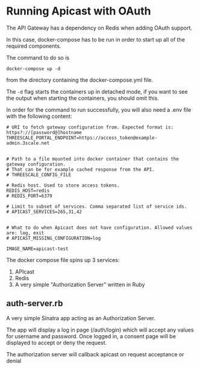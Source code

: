 Running Apicast with OAuth 
==========================

The API Gateway has a dependency on Redis when adding OAuth support. 

In this case, docker-compose has to be run in order to start up all of the required components. 

The command to do so is 

`docker-compose up -d`

from the directory containing the docker-compose.yml file. 

The `-d` flag starts the containers up in detached mode, if you want to see the output when starting the containers, you should omit this. 

In order for the command to run successfully, you will also need a .env file with the following content:

```
# URI to fetch gateway configuration from. Expected format is: https?://[password@]hostname
THREESCALE_PORTAL_ENDPOINT=https://access_token@example-admin.3scale.net


# Path to a file mounted into docker container that contains the gateway configuration.
# That can be for example cached response from the API.
# THREESCALE_CONFIG_FILE

# Redis host. Used to store access tokens.
REDIS_HOST=redis
# REDIS_PORT=6379

# Limit to subset of services. Comma separated list of service ids.
# APICAST_SERVICES=265,31,42


# What to do when Apicast does not have configuration. Allowed values are: log, exit
# APICAST_MISSING_CONFIGURATION=log

IMAGE_NAME=apicast-test
```

The docker compose file spins up 3 services:

1. APIcast
2. Redis 
3. A very simple "Authorization Server" written in Ruby

auth-server.rb
--------------

A very simple Sinatra app acting as an Authorization Server. 

The app will display a log in page (/auth/login) which will accept any values for username and password.
Once logged in, a consent page will be displayed to accept or deny the request. 

The authorization server will callback apicast on request acceptance or denial 